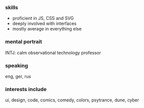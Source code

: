 ### skills
- proficient in JS, CSS and SVG
- deeply involved with interfaces
- mostly average in everything else

### mental portrait
INTJ: calm observational technology professor

### speaking
eng, ger, rus

### interests include
ui, design, code, comics, comedy, colors, psytrance, dune, cyber
